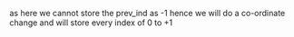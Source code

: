 as here we cannot store the prev_ind as -1 hence we will do a co-ordinate change and will store every index of 0 to +1
